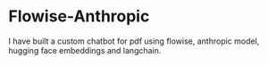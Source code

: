 # Flowise-Anthropic
I have built a custom chatbot for pdf using flowise, anthropic model, hugging face embeddings and langchain.
